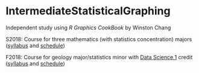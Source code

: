 # IntermediateStatisticalGraphing

Independent study using *R Graphics CookBook* by Winston Chang 

S2018: Course for three mathematics (with statistics concentration) majors ([syllabus](https://stat-jet-asu.github.io/IntermediateDataVisR/Syllabus/SyllabusS2018.html) and [schedule](https://stat-jet-asu.github.io/IntermediateDataVisR/Schedule/ScheduleS2018.html))

F2018: Course for geology major/statistics minor with [Data Science 1](https://github.com/STAT-JET-ASU/DataScience1) credit ([syllabus](https://stat-jet-asu.github.io/IntermediateDataVisR/Syllabus/SyllabusF2018.html) and [schedule](https://stat-jet-asu.github.io/IntermediateDataVisR/Schedule/ScheduleF2018.html))
